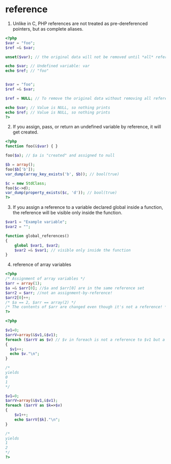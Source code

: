 # reference

1. Unlike in C, PHP references are not treated as pre-dereferenced pointers, but as complete aliases.

```php
<?php
$var = "foo";
$ref =& $var;

unset($var); // the original data will not be removed until *all* references to it have been removed.

echo $var; // Undefined variable: var
echo $ref; // "foo"


$var = "foo";
$ref =& $var;

$ref = NULL; // To remove the original data without removing all references to it, simply set it to null.

echo $var; // Value is NULL, so nothing prints
echo $ref; // Value is NULL, so nothing prints
?>
```

2. If you assign, pass, or return an undefined variable by reference, it will get created.

```php
<?php
function foo(&$var) { }

foo($a); // $a is "created" and assigned to null

$b = array();
foo($b['b']);
var_dump(array_key_exists('b', $b)); // bool(true)

$c = new StdClass;
foo($c->d);
var_dump(property_exists($c, 'd')); // bool(true)
?>
```

3. If you assign a reference to a variable declared global inside a function, the reference will be visible only inside the function.

```php
$var1 = "Example variable";
$var2 = "";

function global_references()
{
    global $var1, $var2;
    $var2 =& $var1; // visible only inside the function
}
```

4. reference of array variables

```php
<?php
/* Assignment of array variables */
$arr = array(1);
$a =& $arr[0]; //$a and $arr[0] are in the same reference set
$arr2 = $arr; //not an assignment-by-reference!
$arr2[0]++;
/* $a == 2, $arr == array(2) */
/* The contents of $arr are changed even though it's not a reference! */
?>
```

```php
<?php

$v1=0;
$arrV=array(&$v1,&$v1);
foreach ($arrV as $v) // $v in foreach is not a reference to $v1 but a copy of the object the actual element in the array was referencing to
{
  $v1++;
  echo $v."\n";
}

/*
yields
0
1
*/

$v1=0;
$arrV=array(&$v1,&$v1);
foreach ($arrV as $k=>$v)
{
    $v1++;
    echo $arrV[$k]."\n";
}

/*
yields
1
2
*/
?>
```
